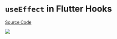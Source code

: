 # `useEffect` in Flutter Hooks

[Source Code](../source/useeffect-in-flutter-hooks.dart)

![](../images/useeffect-in-flutter-hooks.jpg)
